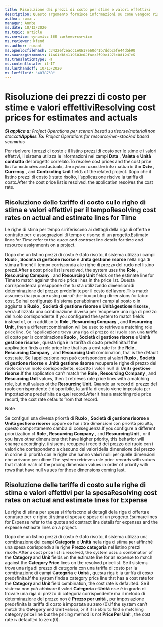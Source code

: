 ```yaml
---
title: Risoluzione dei prezzi di costo per stime e valori effettivi
description: Questo argomento fornisce informazioni su come vengono risolti i prezzi di costo per stime e valori effettivi.
author: rumant
manager: Annbe
ms.date: 10/13/2020
ms.topic: article
ms.service: dynamics-365-customerservice
ms.reviewer: kfend
ms.author: rumant
ms.openlocfilehash: d3422ef2eacc1e0617e60d41b7ddbcefe44d5b90
ms.sourcegitcommit: 11a61db54119503e82faec5f99c4273e8d1247e5
ms.translationtype: HT
ms.contentlocale: it-IT
ms.lasthandoff: 10/16/2020
ms.locfileid: "4078738"
---
```

# <a name="resolving-cost-prices-for-estimates-and-actuals"></a><span data-ttu-id="6a628-103">Risoluzione dei prezzi di costo per stime e valori effettivi</span><span class="sxs-lookup"><span data-stu-id="6a628-103">Resolving cost prices for estimates and actuals</span></span>

<span data-ttu-id="6a628-104">_**Si applica a:** Project Operations per scenari basati su risorse/materiali non stoccati_</span><span class="sxs-lookup"><span data-stu-id="6a628-104">_**Applies To:** Project Operations for resource/non-stocked based scenarios_</span></span>

<span data-ttu-id="6a628-105">Per risolvere i prezzi di costo e il listino prezzi di costo per le stime e i valori effettivi, il sistema utilizza le informazioni nei campi **Data** , **Valuta** e **Unità contratto** del progetto correlato.</span><span class="sxs-lookup"><span data-stu-id="6a628-105">To resolve cost prices and the cost price list for estimates and actuals, the system uses the information in the **Date** , **Currency** , and **Contracting Unit** fields of the related project.</span></span> <span data-ttu-id="6a628-106">Dopo che il listino prezzi di costo è stato risolto, l'applicazione risolve la tariffa di costo.</span><span class="sxs-lookup"><span data-stu-id="6a628-106">After the cost price list is resolved, the application resolves the cost rate.</span></span>

## <a name="resolving-cost-rates-on-actual-and-estimate-lines-for-time"></a><span data-ttu-id="6a628-107">Risoluzione delle tariffe di costo sulle righe di stima e valori effettivi per il tempo</span><span class="sxs-lookup"><span data-stu-id="6a628-107">Resolving cost rates on actual and estimate lines for Time</span></span>

<span data-ttu-id="6a628-108">Le righe di stima per tempo si riferiscono ai dettagli della riga di offerta e contratto per le assegnazioni di tempo e risorse di un progetto.</span><span class="sxs-lookup"><span data-stu-id="6a628-108">Estimate lines for Time refer to the quote and contract line details for time and resource assignments on a project.</span></span>

<span data-ttu-id="6a628-109">Dopo che un listino prezzi di costo è stato risolto, il sistema utilizza i campi **Ruolo** , **Società di gestione risorse** e **Unità gestione risorse** nella riga di stima affinché il tempo corrisponda alle righe di prezzo del ruolo nel listino prezzi.</span><span class="sxs-lookup"><span data-stu-id="6a628-109">After a cost price list is resolved, the system uses the **Role** , **Resourcing Company** , and **Resourcing Unit** fields on the estimate line for Time to match against the role price lines in the price list.</span></span> <span data-ttu-id="6a628-110">Questa corrispondenza presuppone che tu stia utilizzando dimensioni di determinazione del prezzo predefinite per il costo del lavoro.</span><span class="sxs-lookup"><span data-stu-id="6a628-110">This match assumes that you are using out-of-the-box pricing dimensions for labor cost.</span></span> <span data-ttu-id="6a628-111">Se hai configurato il sistema per abbinare i campi al posto o in aggiunta a **Ruolo** , **Società di gestione risorse** e **Unità gestione risorse** , verrà utilizzata una combinazione diversa per recuperare una riga di prezzo del ruolo corrispondente.</span><span class="sxs-lookup"><span data-stu-id="6a628-111">If you configured the system to match fields instead of, or in addition to **Role** , **Resourcing Company** , and **Resourcing Unit** , then a different combination will be used to retrieve a matching role price line.</span></span> <span data-ttu-id="6a628-112">Se l'applicazione trova una riga di prezzo del ruolo con una tariffa di costo per la combinazione **Ruolo** , **Società di gestione risorse** e **Unità gestione risorse** , questa riga è la tariffa di costo predefinita.</span><span class="sxs-lookup"><span data-stu-id="6a628-112">If the application finds a role price line that has a cost rate for the **Role** , **Resourcing Company** , and **Resourcing Unit** combination, that is the default cost rate.</span></span> <span data-ttu-id="6a628-113">Se l'applicazione non può corrispondere ai valori **Ruolo** , **Società di gestione risorse** e **Unità gestione risorse** recupera le righe di prezzo del ruolo con un ruolo corrispondente, eccetto i valori nulli di **Unità gestione risorse**.</span><span class="sxs-lookup"><span data-stu-id="6a628-113">If the application can't match the **Role** , **Resourcing Company** , and **Resourcing Unit** values, then it retrieves role price lines with a matching role, but null values of the **Resourcing Unit**.</span></span> <span data-ttu-id="6a628-114">Quando un record di prezzo del ruolo corrispondente è disponibile, la tariffa di costo viene impostata per impostazione predefinita da quel record.</span><span class="sxs-lookup"><span data-stu-id="6a628-114">After it has a matching role price record, the cost rate defaults from that record.</span></span> 

> [!NOTE]
> <span data-ttu-id="6a628-115">Se configuri una diversa priorità di **Ruolo** , **Società di gestione risorse** e **Unità gestione risorse** oppure se hai altre dimensioni con priorità più alta, questo comportamento cambia di conseguenza.</span><span class="sxs-lookup"><span data-stu-id="6a628-115">If you configure a different prioritization of **Role** , **Resourcing Company** , and **Resourcing Unit** , or if you have other dimensions that have higher priority, this behavior will change accordingly.</span></span> <span data-ttu-id="6a628-116">Il sistema recupera i record del prezzo del ruolo con i valori che corrispondono a ciascuno dei valori della dimensione del prezzo in ordine di priorità con le righe che hanno valori nulli per quelle dimensioni che arrivano per ultime.</span><span class="sxs-lookup"><span data-stu-id="6a628-116">The system retrieves role price records with values that match each of the pricing dimension values in order of priority with rows that have null values for those dimensions coming last.</span></span>

## <a name="resolving-cost-rates-on-actual-and-estimate-lines-for-expense"></a><span data-ttu-id="6a628-117">Risoluzione delle tariffe di costo sulle righe di stima e valori effettivi per la spesa</span><span class="sxs-lookup"><span data-stu-id="6a628-117">Resolving cost rates on actual and estimate lines for Expense</span></span>

<span data-ttu-id="6a628-118">Le righe di stima per spesa si riferiscono ai dettagli della riga di offerta e contratto per le righe di stima di spesa e spese di un progetto.</span><span class="sxs-lookup"><span data-stu-id="6a628-118">Estimate lines for Expense refer to the quote and contract line details for expenses and the expense estimate lines on a project.</span></span>

<span data-ttu-id="6a628-119">Dopo che un listino prezzi di costo è stato risolto, il sistema utilizza una combinazione dei campi **Categoria** e **Unità** nella riga di stima per affinché una spesa corrisponda alle righe **Prezzo categoria** nel listino prezzi risolto.</span><span class="sxs-lookup"><span data-stu-id="6a628-119">After a cost price list is resolved, the system uses a combination of the **Category** and **Unit** fields on the estimate line for an expense to match against the **Category Price** lines on the resolved price list.</span></span> <span data-ttu-id="6a628-120">Se il sistema trova una riga di prezzo di categoria con una tariffa di costo per la combinazione di campi **Categoria** e **Unità** , questa riga è la tariffa di costo predefinita.</span><span class="sxs-lookup"><span data-stu-id="6a628-120">If the system finds a category price line that has a cost rate for the **Category** and **Unit** field combination, the cost rate is defaulted.</span></span> <span data-ttu-id="6a628-121">Se il sistema non può abbinare il valori **Categoria** e **Unità** o se è in grado di trovare una riga di prezzo di categoria corrispondente ma il metodo di determinazione del prezzo non è **Prezzo per unità** , per impostazione predefinita la tariffa di costo è impostata su zero (0).</span><span class="sxs-lookup"><span data-stu-id="6a628-121">If the system can't match the **Category** and **Unit** values, or if it is able to find a matching category price line but the pricing method is not **Price Per Unit** , the cost rate is defaulted to zero(0).</span></span>

